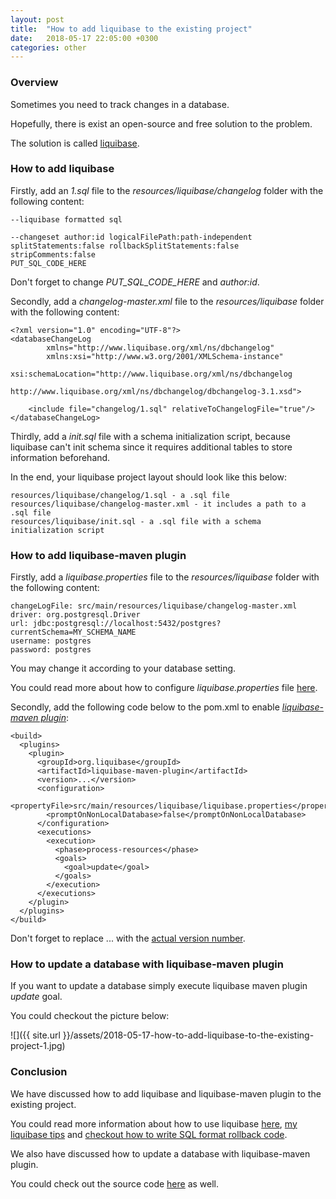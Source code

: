 ```yaml
---
layout: post
title:  "How to add liquibase to the existing project"
date:   2018-05-17 22:05:00 +0300
categories: other
---
```


### Overview

Sometimes you need to track changes in a database.

Hopefully, there is exist an open-source and free solution to the problem.

The solution is called [liquibase](https://www.liquibase.org/).

### How to add liquibase

Firstly, add an *1.sql* file to the *resources/liquibase/changelog* folder with the following content:

```
--liquibase formatted sql

--changeset author:id logicalFilePath:path-independent splitStatements:false rollbackSplitStatements:false stripComments:false
PUT_SQL_CODE_HERE
```

Don't forget to change *PUT_SQL_CODE_HERE* and *author:id*.

Secondly, add a *changelog-master.xml* file to the *resources/liquibase* folder with the following content:

```
<?xml version="1.0" encoding="UTF-8"?>
<databaseChangeLog
        xmlns="http://www.liquibase.org/xml/ns/dbchangelog"
        xmlns:xsi="http://www.w3.org/2001/XMLSchema-instance"
        xsi:schemaLocation="http://www.liquibase.org/xml/ns/dbchangelog
                      http://www.liquibase.org/xml/ns/dbchangelog/dbchangelog-3.1.xsd">

    <include file="changelog/1.sql" relativeToChangelogFile="true"/>
</databaseChangeLog>
```

Thirdly, add a *init.sql* file with a schema initialization script, because liquibase can't init schema since it requires additional tables to store information beforehand.  

In the end, your liquibase project layout should look like this below:

```
resources/liquibase/changelog/1.sql - a .sql file
resources/liquibase/changelog-master.xml - it includes a path to a .sql file
resources/liquibase/init.sql - a .sql file with a schema initialization script
```

### How to add liquibase-maven plugin

Firstly, add a *liquibase.properties* file to the *resources/liquibase* folder with the following content:

```
changeLogFile: src/main/resources/liquibase/changelog-master.xml
driver: org.postgresql.Driver
url: jdbc:postgresql://localhost:5432/postgres?currentSchema=MY_SCHEMA_NAME
username: postgres
password: postgres
```

You may change it according to your database setting.

You could read more about how to configure *liquibase.properties* file [here](https://docs.liquibase.com/workflows/liquibase-community/creating-config-properties.html).

Secondly, add the following code below to the pom.xml to enable *[liquibase-maven plugin](https://mvnrepository.com/artifact/org.liquibase/liquibase-maven-plugin)*:

```
<build>
  <plugins>
    <plugin>
      <groupId>org.liquibase</groupId>
      <artifactId>liquibase-maven-plugin</artifactId>
      <version>...</version>
      <configuration>
        <propertyFile>src/main/resources/liquibase/liquibase.properties</propertyFile>
        <promptOnNonLocalDatabase>false</promptOnNonLocalDatabase>
      </configuration>
      <executions>
        <execution>
          <phase>process-resources</phase>
          <goals>
            <goal>update</goal>
          </goals>
        </execution>
      </executions>
    </plugin>
  </plugins>	
</build>
```

Don't forget to replace ... with the [actual version number](https://mvnrepository.com/artifact/org.liquibase/liquibase-maven-plugin).

### How to update a database with liquibase-maven plugin

If you want to update a database simply execute liquibase maven plugin *update* goal.

You could checkout the picture below:

![]({{ site.url }}/assets/2018-05-17-how-to-add-liquibase-to-the-existing-project-1.jpg)

### Conclusion

We have discussed how to add liquibase and liquibase-maven plugin to the existing project.

You could read more information about how to use liquibase [here](http://www.liquibase.org/quickstart.html), [my liquibase tips](https://vmaks.github.io/other/2018/08/09/liquibase-tips.html) and [checkout how to write SQL format rollback code](https://vmaks.github.io/other/2018/06/18/liquibase-sql-format.html).

We also have discussed how to update a database with liquibase-maven plugin.

You could check out the source code [here](https://github.com/vmaks/liquibase-example) as well.
